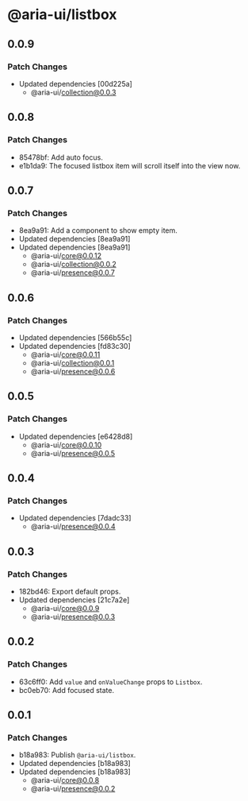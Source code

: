 # @aria-ui/listbox

## 0.0.9

### Patch Changes

- Updated dependencies [00d225a]
  - @aria-ui/collection@0.0.3

## 0.0.8

### Patch Changes

- 85478bf: Add auto focus.
- e1b1da9: The focused listbox item will scroll itself into the view now.

## 0.0.7

### Patch Changes

- 8ea9a91: Add a component to show empty item.
- Updated dependencies [8ea9a91]
- Updated dependencies [8ea9a91]
  - @aria-ui/core@0.0.12
  - @aria-ui/collection@0.0.2
  - @aria-ui/presence@0.0.7

## 0.0.6

### Patch Changes

- Updated dependencies [566b55c]
- Updated dependencies [fd83c30]
  - @aria-ui/core@0.0.11
  - @aria-ui/collection@0.0.1
  - @aria-ui/presence@0.0.6

## 0.0.5

### Patch Changes

- Updated dependencies [e6428d8]
  - @aria-ui/core@0.0.10
  - @aria-ui/presence@0.0.5

## 0.0.4

### Patch Changes

- Updated dependencies [7dadc33]
  - @aria-ui/presence@0.0.4

## 0.0.3

### Patch Changes

- 182bd46: Export default props.
- Updated dependencies [21c7a2e]
  - @aria-ui/core@0.0.9
  - @aria-ui/presence@0.0.3

## 0.0.2

### Patch Changes

- 63c6ff0: Add `value` and `onValueChange` props to `Listbox`.
- bc0eb70: Add focused state.

## 0.0.1

### Patch Changes

- b18a983: Publish `@aria-ui/listbox`.
- Updated dependencies [b18a983]
- Updated dependencies [b18a983]
  - @aria-ui/core@0.0.8
  - @aria-ui/presence@0.0.2

